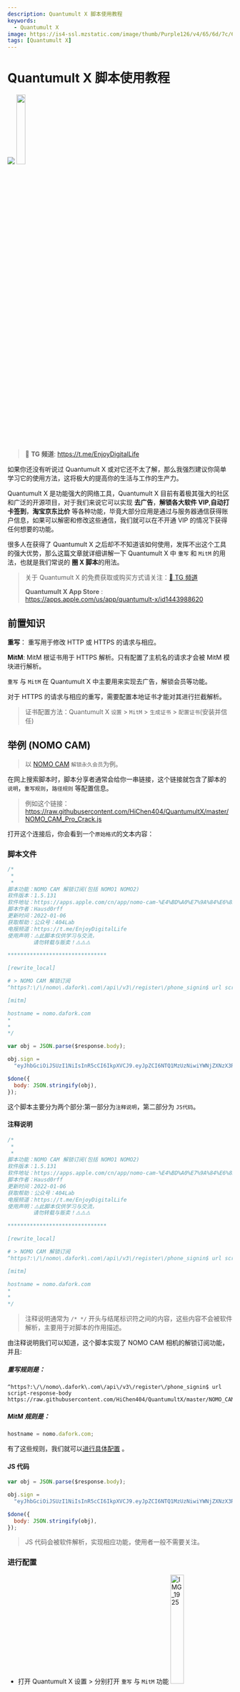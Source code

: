 ```yaml
---
description: Quantumult X 脚本使用教程
keywords:
  - Quantumult X
image: https://is4-ssl.mzstatic.com/image/thumb/Purple126/v4/65/6d/7c/656d7cb8-2ca2-60af-d29f-ca6d547ae88a/AppIcon-0-0-1x_U007emarketing-0-0-0-7-0-0-sRGB-0-0-0-GLES2_U002c0-512MB-85-220-0-0.png/230x0w.webp
tags: [Quantumult X]
---
```


# Quantumult X 脚本使用教程

<img class="Badges" src="https://picgo-1259617372.cos.ap-beijing.myqcloud.com/logo_chen_%E7%B4%AB%E8%89%B2.svg"/>
<img src="https://is2-ssl.mzstatic.com/image/thumb/Purple113/v4/65/04/d1/6504d15f-eb22-526e-1055-352290c0feb9/pr_source.png/230x0w.webp" width="20%"/>

> 🚀 **TG 频道**: https://t.me/EnjoyDigitalLife

如果你还没有听说过 Quantumult X 或对它还不太了解，那么我强烈建议你简单学习它的使用方法，这将极大的提高你的生活与工作的生产力。

Quantumult X 是功能强大的网络工具，Quantumult X 目前有着极其强大的社区和广泛的开源项目，对于我们来说它可以实现 **去广告**，**解锁各大软件 VIP**,**自动打卡签到**，**淘宝京东比价** 等各种功能，毕竟大部分应用是通过与服务器通信获得账户信息，如果可以解密和修改这些通信，我们就可以在不开通 VIP 的情况下获得任何想要的功能。

很多人在获得了 Quantumult X 之后却不不知道该如何使用，发挥不出这个工具的强大优势，那么这篇文章就详细讲解一下 Quantumult X 中 `重写` 和 `MitM` 的用法，也就是我们常说的 **圈 X 脚本**的用法。

> 关于 Quantumult X 的免费获取或购买方式请关注：[🚀 TG 频道](https://t.me/EnjoyDigitalLife)
>
> **Quantumult X App Store** : https://apps.apple.com/us/app/quantumult-x/id1443988620

## 前置知识

**重写**： 重写用于修改 HTTP 或 HTTPS 的请求与相应。

**MitM**: MitM 根证书用于 HTTPS 解析。只有配置了主机名的请求才会被 MitM 模块进行解析。

`重写` 与 `MitM` 在 Quantumult X 中主要用来实现去广告，解锁会员等功能。

对于 HTTPS 的请求与相应的重写，需要配置本地证书才能对其进行拦截解析。

> 证书配置方法：Quantumult X `设置` > `MitM` > `生成证书` > `配置证书`(安装并信任)

## 举例 (NOMO CAM)

> 以 [NOMO CAM](https://apps.apple.com/cn/app/nomo-cam-%E4%BD%A0%E7%9A%84%E6%8B%8D%E7%AB%8B%E5%BE%97/id1362548649) `解锁永久会员`为例。

在网上搜索脚本时，脚本分享者通常会给你一串链接，这个链接就包含了脚本的 `说明`，`重写规则`，`路径规则` 等配置信息。

> 例如这个链接：https://raw.githubusercontent.com/HiChen404/QuantumultX/master/NOMO_CAM_Pro_Crack.js

打开这个连接后，你会看到一个`原始格式`的文本内容：

### 脚本文件

```javascript
/*
 *
 *
脚本功能：NOMO CAM 解锁订阅(包括 NOMO1 NOMO2)
软件版本：1.5.131
软件地址：https://apps.apple.com/cn/app/nomo-cam-%E4%BD%A0%E7%9A%84%E6%8B%8D%E7%AB%8B%E5%BE%97/id1362548649
脚本作者：Hausd0rff
更新时间：2022-01-06
获取帮助：公众号：404Lab 
电报频道：https://t.me/EnjoyDigitalLife
使用声明：⚠️此脚本仅供学习与交流，
        请勿转载与贩卖！⚠️⚠️⚠️

*******************************

[rewrite_local]

# > NOMO CAM 解锁订阅
^https?:\/\/nomo\.dafork\.com\/api\/v3\/register\/phone_signin$ url script-response-body https://raw.githubusercontent.com/HiChen404/QuantumultX/master/NOMO_CAM_Pro_Crack.js

[mitm] 

hostname = nomo.dafork.com
*
*
*/

var obj = JSON.parse($response.body);

obj.sign =
  "eyJhbGciOiJSUzI1NiIsInR5cCI6IkpXVCJ9.eyJpZCI6NTQ1MzUzNiwiYWNjZXNzX3Rva2VuIjoiY3RsMEdIT2RkVnUtWmpIR3RIMTNVQVRWVDRTRzVKaXY3OWJUWlExMDY1eUJSYy1BeXlPQ2h6VWdFelhSRXo5TTFiWTZCcWI2ZmVpVTdyZmEycUNXMFNUM21pb05odzRnNFZDT2ZDcThwVVJ4M3VqdTBtZW1ZdC1DM1J5MkR0clhPRTIxRUtXV3VNVUFoM0I5bGNDWWJCeUo2Vm82WjlTbzVBazNVWHlkTE1hd3NBMjVGbkU3YXZJdnBsRzZYeFMyUWJUZmJ6ak8iLCJwcm9kdWN0cyI6W10sInByb2R1Y3RfaW9zX2lkcyI6W10sImlzX3N1YnNjcmlwdGlvbl91c2VyIjp0cnVlLCJyZWNlaXZlZF9maWxtX2lkcyI6W10sInRpbWVzdGFtcCI6MTY0MjE3MTMyN30.jHA-7GdSnFDLTwOX-CR7U6twWasjRhNKC3W_ikpCjkjbNOPJvYNPkVVG9Tc6jgJAaAQoV6iHWxIoxIdtnZQQwwuHcNpfx6GBHieYN3NWmNwKznjKonreueZJmis6RJhNt5Egq1k5xc0boqIUqY7oIT8NeRBCSDawih-QZ0GFQTHodY3qH1RqPNBTCnaz4VdFK964AK8I9JwIhSncLpfdlY15cGRhgVhkGe52BVHhpLriqp8ULw1qonjEjWziZLHLM8sPf1eR-E1S31TojCsYM14U4THaR1Cc20RBQxTBuC26tcLgXkuh3lN-MFBeSxhEzswQZ9PzcfBi6TNyNzkYjQ";

$done({
  body: JSON.stringify(obj),
});
```

这个脚本主要分为两个部分:第一部分为`注释说明`，第二部分为 `JS代码`。

#### 注释说明

```js
/*
 *
 *
脚本功能：NOMO CAM 解锁订阅(包括 NOMO1 NOMO2)
软件版本：1.5.131
软件地址：https://apps.apple.com/cn/app/nomo-cam-%E4%BD%A0%E7%9A%84%E6%8B%8D%E7%AB%8B%E5%BE%97/id1362548649
脚本作者：Hausd0rff
更新时间：2022-01-06
获取帮助：公众号：404Lab 
电报频道：https://t.me/EnjoyDigitalLife
使用声明：⚠️此脚本仅供学习与交流，
        请勿转载与贩卖！⚠️⚠️⚠️

*******************************

[rewrite_local]

# > NOMO CAM 解锁订阅
^https?:\/\/nomo\.dafork\.com\/api\/v3\/register\/phone_signin$ url script-response-body https://raw.githubusercontent.com/HiChen404/QuantumultX/master/NOMO_CAM_Pro_Crack.js

[mitm] 

hostname = nomo.dafork.com
*
*
*/
```

> 注释说明通常为 `/* */` 开头与结尾标识符之间的内容，这些内容不会被软件解析，主要用于对脚本的作用描述。

由注释说明我们可以知道，这个脚本实现了 NOMO CAM 相机的解锁订阅功能，并且:

##### 重写规则是：

```
^https?:\/\/nomo\.dafork\.com\/api\/v3\/register\/phone_signin$ url script-response-body https://raw.githubusercontent.com/HiChen404/QuantumultX/master/NOMO_CAM_Pro_Crack.js
```

##### MitM 规则是：

```js
hostname = nomo.dafork.com;
```

有了这些规则，我们就可以[进行具体配置](#进行配置) 。

#### JS 代码

```js
var obj = JSON.parse($response.body);

obj.sign =
  "eyJhbGciOiJSUzI1NiIsInR5cCI6IkpXVCJ9.eyJpZCI6NTQ1MzUzNiwiYWNjZXNzX3Rva2VuIjoiY3RsMEdIT2RkVnUtWmpIR3RIMTNVQVRWVDRTRzVKaXY3OWJUWlExMDY1eUJSYy1BeXlPQ2h6VWdFelhSRXo5TTFiWTZCcWI2ZmVpVTdyZmEycUNXMFNUM21pb05odzRnNFZDT2ZDcThwVVJ4M3VqdTBtZW1ZdC1DM1J5MkR0clhPRTIxRUtXV3VNVUFoM0I5bGNDWWJCeUo2Vm82WjlTbzVBazNVWHlkTE1hd3NBMjVGbkU3YXZJdnBsRzZYeFMyUWJUZmJ6ak8iLCJwcm9kdWN0cyI6W10sInByb2R1Y3RfaW9zX2lkcyI6W10sImlzX3N1YnNjcmlwdGlvbl91c2VyIjp0cnVlLCJyZWNlaXZlZF9maWxtX2lkcyI6W10sInRpbWVzdGFtcCI6MTY0MjE3MTMyN30.jHA-7GdSnFDLTwOX-CR7U6twWasjRhNKC3W_ikpCjkjbNOPJvYNPkVVG9Tc6jgJAaAQoV6iHWxIoxIdtnZQQwwuHcNpfx6GBHieYN3NWmNwKznjKonreueZJmis6RJhNt5Egq1k5xc0boqIUqY7oIT8NeRBCSDawih-QZ0GFQTHodY3qH1RqPNBTCnaz4VdFK964AK8I9JwIhSncLpfdlY15cGRhgVhkGe52BVHhpLriqp8ULw1qonjEjWziZLHLM8sPf1eR-E1S31TojCsYM14U4THaR1Cc20RBQxTBuC26tcLgXkuh3lN-MFBeSxhEzswQZ9PzcfBi6TNyNzkYjQ";

$done({
  body: JSON.stringify(obj),
});
```

> JS 代码会被软件解析，实现相应功能，使用者一般不需要关注。

### 进行配置

- 打开 Quantumult X 设置 > 分别打开 `重写` 与 `MitM` 功能
  <img src="https://picgo-1259617372.cos.ap-beijing.myqcloud.com/Picgo/2022/01/18-15-39-29-IMG_1921.PNG" alt="IMG_1925" width="25%"/>

- **Quantumult X 设置 > 重写 > 添加**

在上文的 [注释说明](#注释说明) 中我们得知`重写规则`是:

```
^https?:\/\/nomo\.dafork\.com\/api\/v3\/register\/phone_signin$       //用以匹配的 URL (正则表达式)
url
script-response-body //类型
https://raw.githubusercontent.com/HiChen404/QuantumultX/master/NOMO_CAM_Pro_Crack.js //脚本路径 (脚本文件的地址)
```

分别对应了以下配置项:

​ ·类型

​ `script-response-body`

​ ·用以匹配的 URL (正则表达式)

​ `^https?:\/\/nomo\.dafork\.com\/api\/v3\/register\/phone_signin$`

​ ·脚本路径 (脚本文件的地址)

​ `https://raw.githubusercontent.com/HiChen404/QuantumultX/master/NOMO_CAM_Pro_Crack.js`

<img src="https://picgo-1259617372.cos.ap-beijing.myqcloud.com/Picgo/2022/01/18-15-39-29-IMG_1921.PNG" alt="IMG_1921" width="25%"/>

- 因为本脚本使用了 MitM 模块,所以需要首先安装 `HTTPS 证书`, HTTPS 证书只用安装一次,长期有效, 如果安装过请跳过此步骤.

​ 证书配置方法：Quantumult X `设置` > `MitM` > `生成证书` > `配置证书`(安装并信任)

- 随后配置 MitM : **Quantumult X 设置 > MitM > 添加主机名**

​ 在上文的 [注释说明](#注释说明) 中我们得知`MitM 规则`是:

```js
hostname = nomo.dafork.com;
```

<img src="https://picgo-1259617372.cos.ap-beijing.myqcloud.com/Picgo/2022/01/18-15-52-25-IMG_1923.JPEG" alt="IMG_1923" width="25%" center/>
<img-annotation>@404lab</img-annotation>

配置完成后,打开 Quantumult X 代理开关,打开软件即可解锁相应功能。

> 参考文档:
>
> https://github.com/erdongchanyo/Rules/blob/main/Quantumult%20X/README.md
